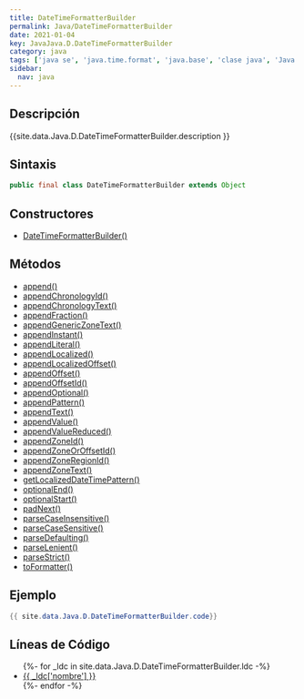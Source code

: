 ```yaml
---
title: DateTimeFormatterBuilder
permalink: Java/DateTimeFormatterBuilder
date: 2021-01-04
key: JavaJava.D.DateTimeFormatterBuilder
category: java
tags: ['java se', 'java.time.format', 'java.base', 'clase java', 'Java 1.8']
sidebar: 
  nav: java
---
```


## Descripción
{{site.data.Java.D.DateTimeFormatterBuilder.description }}

## Sintaxis
~~~java
public final class DateTimeFormatterBuilder extends Object
~~~

## Constructores
* [DateTimeFormatterBuilder()](/Java/DateTimeFormatterBuilder/DateTimeFormatterBuilder/)

## Métodos
* [append()](/Java/DateTimeFormatterBuilder/append)
* [appendChronologyId()](/Java/DateTimeFormatterBuilder/appendChronologyId)
* [appendChronologyText()](/Java/DateTimeFormatterBuilder/appendChronologyText)
* [appendFraction()](/Java/DateTimeFormatterBuilder/appendFraction)
* [appendGenericZoneText()](/Java/DateTimeFormatterBuilder/appendGenericZoneText)
* [appendInstant()](/Java/DateTimeFormatterBuilder/appendInstant)
* [appendLiteral()](/Java/DateTimeFormatterBuilder/appendLiteral)
* [appendLocalized()](/Java/DateTimeFormatterBuilder/appendLocalized)
* [appendLocalizedOffset()](/Java/DateTimeFormatterBuilder/appendLocalizedOffset)
* [appendOffset()](/Java/DateTimeFormatterBuilder/appendOffset)
* [appendOffsetId()](/Java/DateTimeFormatterBuilder/appendOffsetId)
* [appendOptional()](/Java/DateTimeFormatterBuilder/appendOptional)
* [appendPattern()](/Java/DateTimeFormatterBuilder/appendPattern)
* [appendText()](/Java/DateTimeFormatterBuilder/appendText)
* [appendValue()](/Java/DateTimeFormatterBuilder/appendValue)
* [appendValueReduced()](/Java/DateTimeFormatterBuilder/appendValueReduced)
* [appendZoneId()](/Java/DateTimeFormatterBuilder/appendZoneId)
* [appendZoneOrOffsetId()](/Java/DateTimeFormatterBuilder/appendZoneOrOffsetId)
* [appendZoneRegionId()](/Java/DateTimeFormatterBuilder/appendZoneRegionId)
* [appendZoneText()](/Java/DateTimeFormatterBuilder/appendZoneText)
* [getLocalizedDateTimePattern()](/Java/DateTimeFormatterBuilder/getLocalizedDateTimePattern)
* [optionalEnd()](/Java/DateTimeFormatterBuilder/optionalEnd)
* [optionalStart()](/Java/DateTimeFormatterBuilder/optionalStart)
* [padNext()](/Java/DateTimeFormatterBuilder/padNext)
* [parseCaseInsensitive()](/Java/DateTimeFormatterBuilder/parseCaseInsensitive)
* [parseCaseSensitive()](/Java/DateTimeFormatterBuilder/parseCaseSensitive)
* [parseDefaulting()](/Java/DateTimeFormatterBuilder/parseDefaulting)
* [parseLenient()](/Java/DateTimeFormatterBuilder/parseLenient)
* [parseStrict()](/Java/DateTimeFormatterBuilder/parseStrict)
* [toFormatter()](/Java/DateTimeFormatterBuilder/toFormatter)

## Ejemplo
~~~java
{{ site.data.Java.D.DateTimeFormatterBuilder.code}}
~~~

## Líneas de Código
<ul>
{%- for _ldc in site.data.Java.D.DateTimeFormatterBuilder.ldc -%}
   <li>
       <a href="{{_ldc['url'] }}">{{ _ldc['nombre'] }}</a>
   </li>
{%- endfor -%}
</ul>
